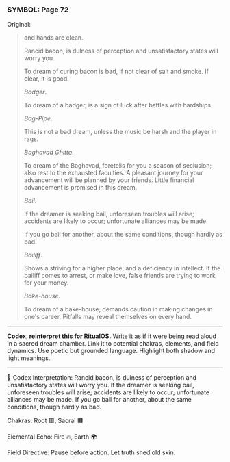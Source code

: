 ### SYMBOL: Page 72

Original:
> and hands are clean.
> 
> 
> Rancid bacon, is dulness of perception and unsatisfactory states
> will worry you.
> 
> 
> To dream of curing bacon is bad, if not clear of salt and smoke.
> If clear, it is good.
> 
> 
> _Badger_.
> 
> 
> To dream of a badger, is a sign of luck after battles with hardships.
> 
> 
> _Bag-Pipe_.
> 
> 
> This is not a bad dream, unless the music be harsh and the player in rags.
> 
> 
> _Baghavad Ghitta_.
> 
> 
> To dream of the Baghavad, foretells for you a season of seclusion;
> also rest to the exhausted faculties. A pleasant journey
> for your advancement will be planned by your friends.
> Little financial advancement is promised in this dream.
> 
> 
> _Bail_.
> 
> 
> If the dreamer is seeking bail, unforeseen troubles will arise;
> accidents are likely to occur; unfortunate alliances may be made.
> 
> 
> If you go bail for another, about the same conditions,
> though hardly as bad.
> 
> 
> _Bailiff_.
> 
> 
> Shows a striving for a higher place, and a deficiency in intellect.
> If the bailiff comes to arrest, or make love, false friends are trying
> to work for your money.
> 
> 
> _Bake-house_.
> 
> 
> To dream of a bake-house, demands caution in making changes in one's career.
> Pitfalls may reveal themselves on every hand.

---

**Codex, reinterpret this for RitualOS.**
Write it as if it were being read aloud in a sacred dream chamber.
Link it to potential chakras, elements, and field dynamics.
Use poetic but grounded language.
Highlight both shadow and light meanings.

---

🔁 Codex Interpretation:
Rancid bacon, is dulness of perception and unsatisfactory states will worry you. If the dreamer is seeking bail, unforeseen troubles will arise; accidents are likely to occur; unfortunate alliances may be made. If you go bail for another, about the same conditions, though hardly as bad.

Chakras: Root 🟥, Sacral 🟧

Elemental Echo: Fire 🔥, Earth 🌍

Field Directive: Pause before action. Let truth shed old skin.
